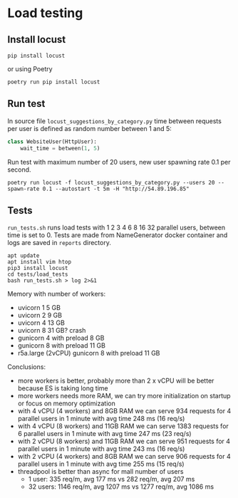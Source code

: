 # Load testing

## Install locust

```
pip install locust
```
or using Poetry
```
poetry run pip install locust
```

## Run test

In source file `locust_suggestions_by_category.py` time between requests per user is defined as random number between 1 and 5:
```python
class WebsiteUser(HttpUser):
    wait_time = between(1, 5)
```

Run test with maximum number of 20 users, new user spawning rate 0.1 per second.

```
poetry run locust -f locust_suggestions_by_category.py --users 20 --spawn-rate 0.1 --autostart -t 5m -H "http://54.89.196.85"
```

## Tests

`run_tests.sh` runs load tests with 1 2 3 4 6 8 16 32 parallel users, between time is set to 0.
Tests are made from NameGenerator docker container and logs are saved in `reports` directory.

```commandline
apt update
apt install vim htop
pip3 install locust
cd tests/load_tests
bash run_tests.sh > log 2>&1
```

Memory with number of workers:
- uvicorn 1 5 GB
- uvicorn 2 9 GB
- uvicorn 4 13 GB
- uvicorn 8 31 GB? crash
- gunicorn 4 with preload 8 GB
- gunicorn 8 with preload 11 GB
- r5a.large (2vCPU) gunicorn 8 with preload 11 GB

Conclusions:
- more workers is better, probably more than 2 x vCPU will be better because ES is taking long time
- more workers needs more RAM, we can try more initialization on startup or focus on memory optimization
- with 4 vCPU (4 workers) and 8GB RAM we can serve 934 requests for 4 parallel users in 1 minute with avg time 248 ms (16 req/s)
- with 4 vCPU (8 workers) and 11GB RAM we can serve 1383 requests for 6 parallel users in 1 minute with avg time 247 ms (23 req/s)
- with 2 vCPU (8 workers) and 11GB RAM we can serve 951 requests for 4 parallel users in 1 minute with avg time 243 ms (16 req/s)
- with 2 vCPU (4 workers) and 8GB RAM we can serve 906 requests for 4 parallel users in 1 minute with avg time 255 ms (15 req/s)
- threadpool is better than async for mall number of users
  - 1 user: 335 req/m, avg 177 ms vs 282 req/m, avg 207 ms
  - 32 users: 1146 req/m, avg 1207 ms vs 1277 req/m, avg 1086 ms